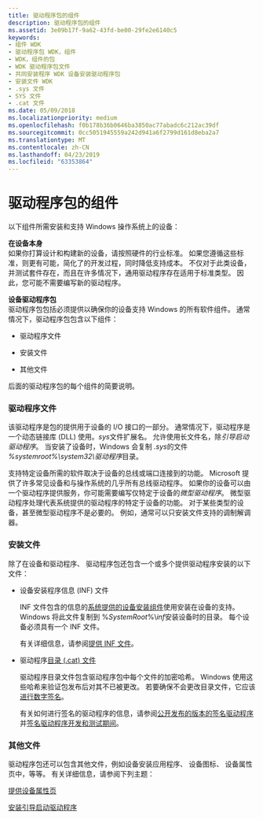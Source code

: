 ```yaml
---
title: 驱动程序包的组件
description: 驱动程序包的组件
ms.assetid: 3e09b17f-9a62-43fd-be00-29fe2e6140c5
keywords:
- 组件 WDK
- 驱动程序包 WDK，组件
- WDK，组件的包
- WDK 驱动程序包文件
- 共同安装程序 WDK 设备安装驱动程序包
- 安装文件 WDK
- .sys 文件
- SYS 文件
- .cat 文件
ms.date: 05/09/2018
ms.localizationpriority: medium
ms.openlocfilehash: f0b178b36b0646ba3850ac77abadc6c212ac39df
ms.sourcegitcommit: 0cc5051945559a242d941a6f2799d161d8eba2a7
ms.translationtype: MT
ms.contentlocale: zh-CN
ms.lasthandoff: 04/23/2019
ms.locfileid: "63353864"
---
```

# <a name="components-of-a-driver-package"></a>驱动程序包的组件





以下组件所需安装和支持 Windows 操作系统上的设备：

<a href="" id="the-device-itself"></a>**在设备本身**  
如果你打算设计和构建新的设备，请按照硬件的行业标准。 如果您遵循这些标准，则更有可能，简化了的开发过程，同时降低支持成本。 不仅对于此类设备，并测试套件存在，而且在许多情况下，通用驱动程序存在适用于标准类型。 因此，您可能不需要编写新的驱动程序。

<a href="" id="the-driver-package-for-the-device"></a>**设备驱动程序包**  
驱动程序包包括必须提供以确保你的设备支持 Windows 的所有软件组件。 通常情况下，驱动程序包包含以下组件：

-   驱动程序文件

-   安装文件

-   其他文件

后面的驱动程序包的每个组件的简要说明。

### <a name="driver-files"></a>驱动程序文件

该驱动程序是包的提供用于设备的 I/O 接口的一部分。 通常情况下，驱动程序是一个动态链接库 (DLL) 使用。*sys*文件扩展名。 允许使用长文件名，除*引导启动驱动程序*。 当安装了设备时，Windows 会复制 *.sys*的文件 *%systemroot%\\system32\\驱动程序*目录。

支持特定设备所需的软件取决于设备的总线或端口连接到的功能。 Microsoft 提供了许多常见设备和与操作系统的几乎所有总线驱动程序。 如果你的设备可以由一个驱动程序提供服务，你可能需要编写仅特定于设备的*微型驱动程序*。 微型驱动程序处理代表系统提供的驱动程序的特定于设备的功能。 对于某些类型的设备，甚至微型驱动程序不是必要的。 例如，通常可以只安装文件支持的调制解调器。

### <a name="installation-files"></a>安装文件

除了在设备和驱动程序、 驱动程序包还包含一个或多个提供驱动程序安装的以下文件：

-   设备安装程序信息 (INF) 文件

    INF 文件包含的信息的[系统提供的设备安装组件](system-provided-device-installation-components.md)使用安装在设备的支持。 Windows 将此文件复制到 %*SystemRoot*%\\*inf*安装设备时的目录。 每个设备必须具有一个 INF 文件。

    有关详细信息，请参阅[提供 INF 文件](supplying-an-inf-file.md)。

-   驱动程序[目录 (.cat) 文件](catalog-files.md)

    驱动程序目录文件包含驱动程序包中每个文件的加密哈希。 Windows 使用这些哈希来验证包发布后对其不已被更改。 若要确保不会更改目录文件，它应该[进行数字签名](digital-signatures.md)。

    有关如何进行签名的驱动程序的信息，请参阅[公开发布的版本的签名驱动程序](signing-drivers-for-public-release.md)并[签名驱动程序开发和测试期间](signing-drivers-during-development-and-test.md)。

### <a name="other-files"></a>其他文件

驱动程序包还可以包含其他文件，例如设备安装应用程序、 设备图标、 设备属性页中，等等。 有关详细信息，请参阅下列主题：

[提供设备属性页](providing-device-property-pages.md)

[安装引导启动驱动程序](installing-a-boot-start-driver.md)

 

 






